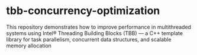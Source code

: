 # tbb-concurrency-optimization
This repository demonstrates how to improve performance in multithreaded systems using Intel® Threading Building Blocks (TBB) — a C++ template library for task parallelism, concurrent data structures, and scalable memory allocation
